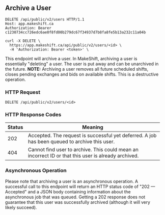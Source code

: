 ## Archive a User

```http
DELETE /api/public/v2/users HTTP/1.1
Host: app.makeshift.ca
Authorization: Bearer c1230734cc726edc6ae0f8fd00b279dc67f34937d7b8fa8fe5b13a232c11a04b
```

```shell
curl -X DELETE \
  https://app.makeshift.ca/api/public/v2/users/<id> \
  -H 'Authorization: Bearer <token>' \
```

This endpoint will archive a user. In MakeShift, archiving a user is essentially "deleting" a user. The user is put away and can be unarchived in the future. **NOTE:** Archiving a user removes all future scheduled shifts, closes pending exchanges and bids on available shifts. This is a destructive operation.


### HTTP Request

`DELETE /api/public/v2/users/<id>`

### HTTP Response Codes

Status | Meaning
---------- | -------
202 | Accepted. The request is successful yet deferred. A job has been queued to archive this user.
404 | Cannot find user to archive. This could mean an incorrect ID or that this user is already archived. 

### Asynchronous Operation

Please note that archiving a user is an asynchronous operation. A successful call to this endpoint will return an HTTP status code of "202 — Accepted" and a JSON body containing information about the asynchronous job that was queued. Getting a 202 response does not guarantee that this user was successfully archived (although it will very likely succeed). 
